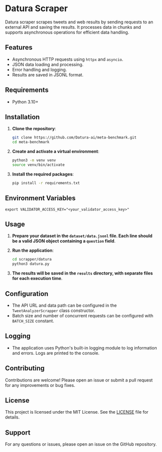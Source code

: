 # Datura Scraper

Datura scraper scrapes tweets and web results by sending requests to an external API and saving the results. It processes data in chunks and supports asynchronous operations for efficient data handling.

## Features

-   Asynchronous HTTP requests using `httpx` and `asyncio`.
-   JSON data loading and processing.
-   Error handling and logging.
-   Results are saved in JSONL format.

## Requirements

-   Python 3.10+

## Installation

1. **Clone the repository**:

    ```bash
    git clone https://github.com/Datura-ai/meta-benchmark.git
    cd meta-benchmark
    ```

2. **Create and activate a virtual environment**:

    ```bash
    python3 -m venv venv
    source venv/bin/activate
    ```

3. **Install the required packages**:

    ```bash
    pip install -r requirements.txt
    ```

## Environment Variables

```
export VALIDATOR_ACCESS_KEY="<your_validator_access_key>"
```

## Usage

1. **Prepare your dataset in the `dataset/data.jsonl` file. Each line should be a valid JSON object containing a `question` field**.

2. **Run the application**:

    ```bash
    cd scrapper/datura
    python3 datura.py
    ```

3. **The results will be saved in the `results` directory, with separate files for each execution time**.

## Configuration

-   The API URL and data path can be configured in the `TweetAnalyzerScrapper` class constructor.
-   Batch size and number of concurrent requests can be configured with `BATCH_SIZE` constant.

## Logging

-   The application uses Python's built-in logging module to log information and errors. Logs are printed to the console.

## Contributing

Contributions are welcome! Please open an issue or submit a pull request for any improvements or bug fixes.

## License

This project is licensed under the MIT License. See the [LICENSE](LICENSE) file for details.

## Support

For any questions or issues, please open an issue on the GitHub repository.
